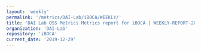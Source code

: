```yaml
---
layout: 'weekly'
permalink: '/metrics/DAI-Lab/iBOCA/WEEKLY/'
title: 'DAI Lab OSS Metrics Metrics report for iBOCA | WEEKLY-REPORT-2019-12-29'
organization: 'DAI-Lab'
repository: 'iBOCA'
current_date: '2019-12-29'
---
```

